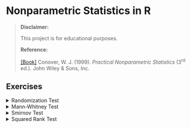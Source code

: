 # Nonparametric Statistics in R #

> **Disclaimer:**
>
> This project is for educational purposes.
> 
> **Reference:**
>
> [[Book]](https://www.wiley.com/en-us/Practical+Nonparametric+Statistics%2C+3rd+Edition-p-9780471160687) Conover, W. J. (1999). *Practical Nonparametric Statistics* (3<sup>rd</sup> ed.). John Wiley & Sons, Inc.

## Exercises
<details>
  <summary>Randomization Test</summary>
  
  ### Exercise 1
  **(W. J. Conover Page 416)** A tire company did a follow-up study on ten customers, randomly selected from those who had purchased new tires from them three years earlier, and asked them how many times they had encountered tire failure from any cause, such as nails, valve, leakage, etc. The study was restricted to two lines of long-life tires, called Brand A dan Bran B. These were their results.

  | Customer | Brand A | Brand B |
  | :---: | :---: | :---: |
  | 1 | 0 | 3 |
  | 2 | 2 | 5 |
  | 3 | 0 | 1 |
  | 4 | 1 | 4 |
  | 5 | 2 | 3 |

  Use Fisher’s randomization method to get the exact 𝑝-value for testing the null hypothesis of equal likelihood for tire failure, against the one-sided alternative that Brand A tends to have fewer tire failures.

  ### Exercises 2
  **(W. J. Conover Page 416)** A random sample of eight adults were asked how old they were when they went on their first date. The three men responded with ages 15, 17, 16, while the five women answered 12, 14, 15, 10, and 12. Test the hypothesis that the average is the same for both sexes against the alternative that girls tend to be younger on the occasion of their first date.
</details>

<details>
  <summary>Mann-Whitney Test</summary>
  
  ### Example 1
  **(W. J. Conover Page 276)** The senior class in a particular high school had 48 boys. Twelve boys lived on farms and the other 36 lived in town. A test was devised to see if farm boys in general were more physically fit than town boys. Each boy in the class was given a physical fitness test in which a low score indicates poor physical condition. The scores of the farm boys ($X_i$) and the town boys ($Y_i$) are as follows.

  <table>
  <tr>
    <th colspan="2">$X_i$: Farm Boys</td>
    <th colspan="6">$Y_i$: Town Boys</td>
  </tr>
  <tr>
    <td>14.8</td> <td>10.6</td> <td>12.7</td> <td>16.9</td> <td>7.6</td> <td>2.4</td> <td>6.2</td> <td>9.9</td>
  </tr>
  <tr>
    <td>7.3</td> <td>12.5</td> <td>14.2</td> <td>7.9</td> <td>11.3</td> <td>6.4</td> <td>6.1</td> <td>10.6</td>
  </tr>
  <tr>
    <td>5.6</td> <td>12.9</td> <td>12.6</td> <td>16.0</td> <td>8.3</td> <td>9.1</td> <td>15.3</td> <td>14.8</td>
  </tr>
  <tr>
    <td>6.3</td> <td>16.l</td> <td>2.1</td> <td>10.6</td> <td>6.7</td> <td>6.7</td> <td>10.6</td> <td>5.0</td>
  </tr>
    <td>9.0</td> <td>11.4</td> <td>17.7</td> <td>5.6</td> <td>3.6</td> <td>18.6</td> <td>1.8</td> <td>2.6</td>
  </tr>
  <tr>
    <td>4.2</td> <td>2.7</td> <td>11.8</td> <td>5.6</td> <td>1.0</td> <td>3.2</td> <td>5.9</td> <td>4.0</td>
  </tr>
  </table>

  ### Quiz 2021
  Misalkan terdapat suatu klaim yang mengatakan bahwa tanaman A memiliki khasiat dalam membantu mengurangi gejala medis suatu penyakit sistem pencernaan manusia. Kemudian, Anda diminta untuk mengecek kebenaran mengenai klaim tersebut. Setelah beberapa saat, Anda mendapatkan data mengenai 20 pasien penyakit pencernaan sebagai berikut!

  <table>
  <tr>
    <td>Kontrol</td> <td>3</td> <td>6</td> <td>4</td> <td>5</td> <td>5</td> <td>8</td> <td>6</td> <td>5</td> <td>7</td> <td>2</td>
  </tr>
  <tr>
    <td>Obat A</td> <td>2</td> <td>3</td> <td>1</td> <td>4</td> <td>7</td> <td>5</td> <td>5</td> <td>4</td> <td>2</td> <td>1</td>
  </tr>
  </table>

  Dalam kasus ini, apa uji yang cocok untuk melihat signifikansi perbedaan antara pasien kelompok kontrol dengan pasien yang diberikan obat dari tanaman A? Apa saja asumsi yang perlu dipenuhi uji yang Anda pilih? Lakukanlah uji yang Anda pilih tersebut! Definisikan secara lengkap hipotesis, prosedur uji statistik, hingga keputusan dan kesimpulan yang dapat diambil dari uji tersebut! Gunakan taraf signifikansi 0.05!
</details>

<details>
  <summary>Smirnov Test</summary>
  
  ### Exercise 4
  **(W. J. Conover Page 287)** Diet A was given to four overweight girls and diet B was given to five other overweight girls, with the following observed weight losses. Find a 90% confidence interval for mean difference in effectiveness of the two diets.

  | Diet Weight | Losses (pounds) |
  | :---: | :---: |
  | **A** | 7, 2, -1, 4 |
  | **B** | 6, 5, 2, 8, 3 |

  ### Quiz 2020
  Manajer sumber daya alam telah mencoba menggunakan *Satellite Landsat Multispectral Scanner* data untuk klasifikasi tutupan lahan yang lebih baik. Saat satelit itu diketahui terbang di atas wilayah yang berupa hutan, intensitas cahaya dibaca kemudian direkam pada pita inframerah. Diperoleh sampel yang sudah diurut seperti berikut:
  
  77 77 78 78 81 81 82 82 82 82 82 83 83 84 84 84 84 85 86 86 86 86 86 87 87 87 87 87 87 87 89 89 89 89 89 89 89 90 90 90 91 91 91 91 91 91 91 91 91 91 93 93 93 93 93 93 94 94 94 94 94 94 94 94 94 94 94 94 95 95 95 95 95 96 96 96 96 96 96 97 97 97 97 97 97 97 97 97 98 99 100 100 100 100 100 100 100 100 100 101 101 101 101 101 101 102 102 102 102 102 102 103 103 104 104 104 105 107
  
  Saat satelit itu terbang di atas wilayah perkotaan, intensitas cahaya yang dipantulkan oleh pita infra merah yang telah diurut seperti berikut:
  
  71 72 73 74 75 77 78 79 79 79 79 80 80 80 81 81 81 82 82 82 82 84 84 84 84 84 84 85 85 85 85 85 85 86 86 87 88 90 91 94
  
  Jika arti pembacaan berbeda, maka bacaan tersebut dapat digunakan untuk membedakan intensitas wilayah perkotaan dari kawasan hutan
</details>

<details>
  <summary>Squared Rank Test</summary>
  
  ### Example 1
  **(W. J. Conover Page 304)** A food packaging company would like to be reasonably sure that the boxes of cereal it produces do in fact contain at least the number of ounces of cereal stamped on the outside of the box. In order to do this it must set the average amount per box a little above the advertised amount, because the unavoidable variation caused by the packaging machine will sometimes put a little less or a little more cereal in the box. A machine with smaller variation would save the company money because the average amount per box could be adjusted to be closer to the advertised amount.
  
  A new machine is being tested to see if it is less variable than the present machine, in which case it will be purchased to replace the old machine. Several boxes are filled with cereal using the present machine and the amount in each box is measured. The same is done for the new machine to test:

  <table>
  <tr>
    <td>Present ($X$)</td> <td>10.8</td> <td>11.1</td> <td>10.4</td> <td>10.1</td> <td>11.3</td>
  </tr>
  <tr>
    <td>New ($Y$)</td> <td>10.8</td> <td>10.5</td> <td>11</td> <td>10.9</td> <td>10.8</td> <td>10.7</td> <td>10.8</td>
  </tr>
  </table>

  ### Exercise 1
  **(W. J. Conover Page 310)** A blood bank kept a record of the rate of heartbeats for several blood donors.

  | Men | Women |
  | :---: | :---: |
  | 58 | 66 |
  | 76 | 74 |
  | 82 | 69 |
  | 74 | 76 |
  | 79 | 72 |
  | 65 | 73 |
  | 74 | 75 |
  | 86 | 67 |
  | | 68 |

  Is the variation among the men significantly greater than the variation among women?
</details>
